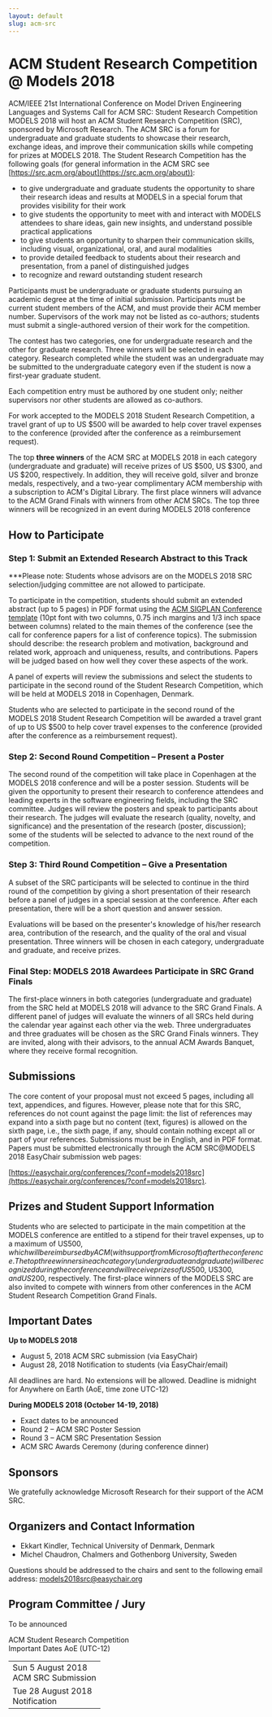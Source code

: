 ```yaml
---
layout: default
slug: acm-src 
---
```

<div class="row">
 <div class="col-md-8" markdown="1">

# ACM Student Research Competition @ Models 2018

ACM/IEEE 21st International Conference on Model Driven Engineering Languages and Systems Call for ACM SRC: Student Research Competition
MODELS 2018 will host an ACM Student Research Competition (SRC), sponsored by Microsoft Research. The ACM SRC is a forum for undergraduate and graduate students to showcase their research, exchange ideas, and improve their communication skills while competing for prizes at MODELS 2018. The Student Research Competition has the following goals (for general information in the ACM SRC see [https://src.acm.org/about](https://src.acm.org/about)):
* to give undergraduate and graduate students the opportunity to share their research ideas and results at MODELS in a special forum that provides visibility for their work
* to give students the opportunity to meet with and interact with MODELS attendees to share ideas, gain new insights, and understand possible practical applications
* to give students an opportunity to sharpen their communication skills, including visual, organizational, oral, and aural modalities
* to provide detailed feedback to students about their research and presentation, from a panel of distinguished judges
* to recognize and reward outstanding student research

Participants must be undergraduate or graduate students pursuing an academic degree at the time of initial submission. Participants must be current student members of the ACM, and must provide their ACM member number. Supervisors of the work may not be listed as co-authors; students must submit a single-authored version of their work for the competition.

The contest has two categories, one for undergraduate research and the other for graduate research. Three winners will be selected in each category. Research completed while the student was an undergraduate may be submitted to the undergraduate category even if the student is now a first-year graduate student.

Each competition entry must be authored by one student only; neither supervisors nor other students are allowed as co-authors.

For work accepted to the MODELS 2018 Student Research Competition, a travel grant of up to US $500 will be awarded to help cover travel expenses to the conference (provided after the conference as a reimbursement request).

The top **three winners** of the ACM SRC at MODELS 2018 in each category (undergraduate and graduate) will receive prizes of US $500, US $300, and US $200, respectively. In addition, they will receive gold, silver and bronze medals, respectively, and a two-year complimentary ACM membership with a subscription to ACM's Digital Library. The first place winners will advance to the ACM Grand Finals with winners from other ACM SRCs. The top three winners will be recognized in an event during MODELS 2018 conference

## How to Participate

### Step 1: Submit an Extended Research Abstract to this Track
***Please note: Students whose advisors are on the MODELS 2018 SRC selection/judging committee are not allowed to participate.

To participate in the competition, students should submit an extended abstract (up to 5 pages) in PDF format using the [ACM SIGPLAN Conference template](http://www.sigplan.org/Resources/Author/) (10pt font with two columns, 0.75 inch margins and 1/3 inch space between columns) related to the main themes of the conference (see the call for conference papers for a list of conference topics). The submission should describe: the research problem and motivation, background and related work, approach and uniqueness, results, and contributions. Papers will be judged based on how well they cover these aspects of the work.

A panel of experts will review the submissions and select the students to participate in the second round of the Student Research Competition, which will be held at MODELS 2018 in Copenhagen, Denmark.

Students who are selected to participate in the second round of the MODELS 2018 Student Research Competition will be awarded a travel grant of up to US $500 to help cover travel expenses to the conference (provided after the conference as a reimbursement request).

### Step 2: Second Round Competition – Present a Poster

The second round of the competition will take place in Copenhagen at the MODELS 2018 conference and will be a poster session. Students will be given the opportunity to present their research to conference attendees and leading experts in the software engineering fields, including the SRC committee. Judges will review the posters and speak to participants about their research. The judges will evaluate the research (quality, novelty, and significance) and the presentation of the research (poster, discussion); some of the students will be selected to advance to the next round of the competition.

### Step 3: Third Round Competition – Give a Presentation
A subset of the SRC participants will be selected to continue in the third round of the competition by giving a short presentation of their research before a panel of judges in a special session at the conference. After each presentation, there will be a short question and answer session.

Evaluations will be based on the presenter's knowledge of his/her research area, contribution of the research, and the quality of the oral and visual presentation. Three winners will be chosen in each category, undergraduate and graduate, and receive prizes.

### Final Step: MODELS 2018 Awardees Participate in SRC Grand Finals
The first-place winners in both categories (undergraduate and graduate) from the SRC held at MODELS 2018 will advance to the SRC Grand Finals. A different panel of judges will evaluate the winners of all SRCs held during the calendar year against each other via the web. Three undergraduates and three graduates will be chosen as the SRC Grand Finals winners. They are invited, along with their advisors, to the annual ACM Awards Banquet, where they receive formal recognition.

## Submissions
The core content of your proposal must not exceed 5 pages, including all text, appendices, and figures. However, please note that for this SRC, references do not count against the page limit: the list of references may expand into a sixth page but no content (text, figures) is allowed on the sixth page, i.e., the sixth page, if any, should contain nothing except all or part of your references. Submissions must be in English, and in PDF format.
Papers must be submitted electronically through the ACM SRC@MODELS 2018 EasyChair submission web pages:

[https://easychair.org/conferences/?conf=models2018src](https://easychair.org/conferences/?conf=models2018src).

## Prizes and Student Support Information
Students who are selected to participate in the main competition at the MODELS conference are entitled to a stipend for their travel expenses, up to a maximum of US$500, which will be reimbursed by ACM (with support from Microsoft) after the conference.
The top three winners in each category (undergraduate and graduate) will be recognized during the conference and will receive prizes of US$500, US$300, and US$200, respectively. The first-place winners of the MODELS SRC are also invited to compete with winners from other conferences in the ACM Student Research Competition Grand Finals.

## Important Dates

**Up to MODELS 2018**
* August 5, 2018 ACM SRC submission (via EasyChair)
* August 28, 2018 Notification to students (via EasyChair/email)

All deadlines are hard. No extensions will be allowed. Deadline is midnight for Anywhere on Earth (AoE, time zone UTC-12)

**During MODELS 2018 (October 14-19, 2018)**
* Exact dates to be announced
* Round 2 – ACM SRC Poster Session 
* Round 3 – ACM SRC Presentation Session
* ACM SRC Awards Ceremony (during conference dinner)

## Sponsors
We gratefully acknowledge Microsoft Research for their support of the ACM SRC.

## Organizers and Contact Information
* Ekkart Kindler, Technical University of Denmark, Denmark
* Michel Chaudron, Chalmers and Gothenborg University, Sweden

Questions should be addressed to the chairs and sent to the following email address:
models2018src@easychair.org

## Program Committee / Jury
To be announced



</div>
<div id="dates" class="col-md-4">
    <div class="panel panel-primary" style="position: fixed;">
      <div class="panel-heading">
        <div class="panel-title">
           ACM Student Research Competition <br> Important Dates <span class="pull-right"> 
                                <span class="glyphicon glyphicon-globe"></span>
                                <span class="glyphicon glyphicon-time"></span>
                                AoE (UTC-12)
                              </span> <br /></div>
      </div>
      <table class="table table-hover important-dates-in-sidebar">
      <tbody>
      <tr>
      <td> Sun 5 August 2018 <br /> ACM SRC Submission </td>
      </tr>
      <tr>
       <td> Tue 28 August 2018 <br />Notification</td>
      </tr>
      
   </tbody>
   </table>  
  </div>
 </div>
</div>


